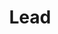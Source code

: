 ---
title: "Lead"
name: "Priyam"
linkedin: "https://www.linkedin.com/in/priyam-bajpai-1b564a1a0"
github: "https://github.com/prichoms"
image: "images/members/priyam.jpg"
draft: false
weight: 5
---